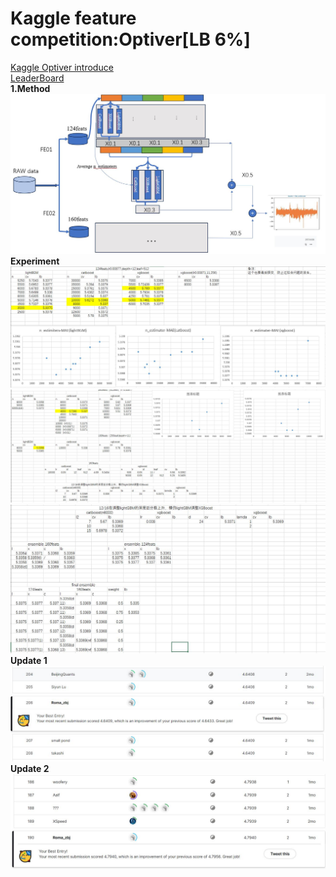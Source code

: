# Kaggle feature competition:Optiver[LB 6%]<br/>
[Kaggle Optiver introduce](https://www.kaggle.com/competitions/optiver-trading-at-the-close)<br/>
[LeaderBoard](https://www.kaggle.com/competitions/optiver-trading-at-the-close/leaderboard)<br/>
**1.Method**<br/>
![](./Result/mymethod.JPG)
**Experiment**<br/>
![](./Result/expirment1.JPG)<br/>
![](./Result/expirment2.JPG)<br/>
![](./Result/expirment3.JPG)<br/>
**Update 1**<br/>
![first update](./Result/firstupdate.JPG)<br/>
**Update 2**<br/>
![second update](./Result/update2.JPG)
